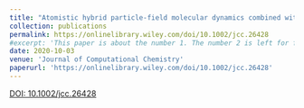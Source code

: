 ```yaml
---
title: "Atomistic hybrid particle‐field molecular dynamics combined with slip‐springs : Restoring entangled dynamics to simulations of polymer melts"
collection: publications
permalink: https://onlinelibrary.wiley.com/doi/10.1002/jcc.26428
#excerpt: 'This paper is about the number 1. The number 2 is left for future work.'
date: 2020-10-03
venue: 'Journal of Computational Chemistry'
paperurl: 'https://onlinelibrary.wiley.com/doi/10.1002/jcc.26428'
---
```


[DOI: 10.1002/jcc.26428](https://onlinelibrary.wiley.com/doi/10.1002/jcc.26428)
